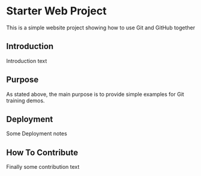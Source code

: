 # Starter Web Project

This is a simple website project showing how to use Git and GitHub together

## Introduction

Introduction text

## Purpose

As stated above, the main purpose is to provide simple examples for Git training demos.

## Deployment

Some Deployment notes

## How To Contribute

Finally some contribution text